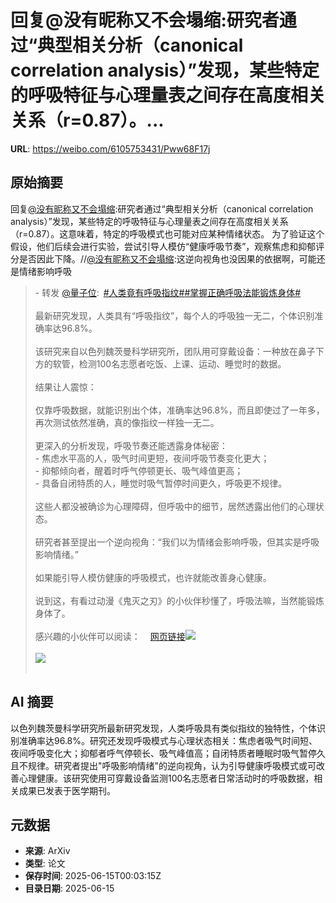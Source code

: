 # 回复@没有昵称又不会塌缩:研究者通过“典型相关分析（canonical correlation analysis）”发现，某些特定的呼吸特征与心理量表之间存在高度相关关系（r=0.87）。...

**URL**: https://weibo.com/6105753431/Pww68F17j

## 原始摘要

回复<a href="https://weibo.com/n/%E6%B2%A1%E6%9C%89%E6%98%B5%E7%A7%B0%E5%8F%88%E4%B8%8D%E4%BC%9A%E5%A1%8C%E7%BC%A9">@没有昵称又不会塌缩</a>:研究者通过“典型相关分析（canonical correlation analysis）”发现，某些特定的呼吸特征与心理量表之间存在高度相关关系（r=0.87）。这意味着，特定的呼吸模式也可能对应某种情绪状态。  为了验证这个假设，他们后续会进行实验，尝试引导人模仿“健康呼吸节奏”，观察焦虑和抑郁评分是否因此下降。//<a href="https://weibo.com/n/%E6%B2%A1%E6%9C%89%E6%98%B5%E7%A7%B0%E5%8F%88%E4%B8%8D%E4%BC%9A%E5%A1%8C%E7%BC%A9">@没有昵称又不会塌缩</a>:这逆向视角也没因果的依据啊，可能还是情绪影响呼吸<br><blockquote> - 转发 <a href="https://weibo.com/6105753431" target="_blank">@量子位</a>: <a href="https://m.weibo.cn/search?containerid=231522type%3D1%26t%3D10%26q%3D%23%E4%BA%BA%E7%B1%BB%E7%AB%9F%E6%9C%89%E5%91%BC%E5%90%B8%E6%8C%87%E7%BA%B9%23&amp;extparam=%23%E4%BA%BA%E7%B1%BB%E7%AB%9F%E6%9C%89%E5%91%BC%E5%90%B8%E6%8C%87%E7%BA%B9%23" data-hide=""><span class="surl-text">#人类竟有呼吸指纹#</span></a><a href="https://m.weibo.cn/search?containerid=231522type%3D1%26t%3D10%26q%3D%23%E6%8E%8C%E6%8F%A1%E6%AD%A3%E7%A1%AE%E5%91%BC%E5%90%B8%E6%B3%95%E8%83%BD%E9%94%BB%E7%82%BC%E8%BA%AB%E4%BD%93%23&amp;extparam=%23%E6%8E%8C%E6%8F%A1%E6%AD%A3%E7%A1%AE%E5%91%BC%E5%90%B8%E6%B3%95%E8%83%BD%E9%94%BB%E7%82%BC%E8%BA%AB%E4%BD%93%23" data-hide=""><span class="surl-text">#掌握正确呼吸法能锻炼身体#</span></a><br><br>最新研究发现，人类具有“呼吸指纹”，每个人的呼吸独一无二，个体识别准确率达96.8%。<br><br>该研究来自以色列魏茨曼科学研究所，团队用可穿戴设备：一种放在鼻子下方的软管，检测100名志愿者吃饭、上课、运动、睡觉时的数据。<br><br>结果让人震惊：<br><br>仅靠呼吸数据，就能识别出个体，准确率达96.8%，而且即使过了一年多，再次测试依然准确，真的像指纹一样独一无二。<br>    <br>更深入的分析发现，呼吸节奏还能透露身体秘密：<br>    - 焦虑水平高的人，吸气时间更短，夜间呼吸节奏变化更大；<br>    - 抑郁倾向者，醒着时呼气停顿更长、吸气峰值更高；<br>    - 具备自闭特质的人，睡觉时吸气暂停时间更久，呼吸更不规律。<br>        <br>这些人都没被确诊为心理障碍，但呼吸中的细节，居然透露出他们的心理状态。<br><br>研究者甚至提出一个逆向视角：“我们以为情绪会影响呼吸，但其实是呼吸影响情绪。”<br><br>如果能引导人模仿健康的呼吸模式，也许就能改善身心健康。<br><br>说到这，有看过动漫《鬼灭之刃》的小伙伴秒懂了，呼吸法嘛，当然能锻炼身体了。<br><br>感兴趣的小伙伴可以阅读：<a href="https://weibo.cn/sinaurl?u=https%3A%2F%2Fmedicalxpress.com%2Fnews%2F2025-06-kind-humans-unique-fingerprints-health.html" data-hide=""><span class="url-icon"><img style="width: 1rem;height: 1rem" src="https://h5.sinaimg.cn/upload/2015/09/25/3/timeline_card_small_web_default.png" referrerpolicy="no-referrer"></span><span class="surl-text">网页链接</span></a><img style="" src="https://tvax1.sinaimg.cn/large/006Fd7o3gy1i2dtyqqkwmj30m80db41k.jpg" referrerpolicy="no-referrer"><br><br><img style="" src="https://tvax4.sinaimg.cn/large/006Fd7o3gy1i2dtysafmmj30m80eatd5.jpg" referrerpolicy="no-referrer"><br><br></blockquote>

## AI 摘要

以色列魏茨曼科学研究所最新研究发现，人类呼吸具有类似指纹的独特性，个体识别准确率达96.8%。研究还发现呼吸模式与心理状态相关：焦虑者吸气时间短、夜间呼吸变化大；抑郁者呼气停顿长、吸气峰值高；自闭特质者睡眠时吸气暂停久且不规律。研究者提出"呼吸影响情绪"的逆向视角，认为引导健康呼吸模式或可改善心理健康。该研究使用可穿戴设备监测100名志愿者日常活动时的呼吸数据，相关成果已发表于医学期刊。

## 元数据

- **来源**: ArXiv
- **类型**: 论文
- **保存时间**: 2025-06-15T00:03:15Z
- **目录日期**: 2025-06-15
